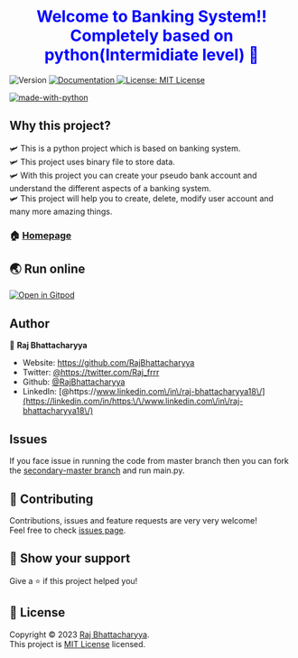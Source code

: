 <h1 align="center" style="color:blue;">
<b>Welcome to Banking System!!</b>
<br>
Completely based on python(Intermidiate level) 👋
</h1>
<p>
  <img alt="Version" src="https://img.shields.io/badge/version-0.1.0-blue.svg?cacheSeconds=2592000" />
  <a href="https://github.com/RajBhattacharyya/Python-banking-project" target="_blank">
    <img alt="Documentation" src="https://img.shields.io/badge/documentation-yes-brightgreen.svg" />
  </a>
  <a href="https://github.com/RajBhattacharyya/Python-banking-project/blob/master/license" target="_blank">
    <img alt="License: MIT License" src="https://img.shields.io/badge/License-MIT License-yellow.svg" />
  </a>
</p>

[![made-with-python](https://ForTheBadge.com/images/badges/made-with-python.svg)](https://www.python.org/)

## Why this project?

🛩️ This is a python project which is based on banking system. <br>
🛩️ This project uses binary file to store data. <br>
🛩️ With this project you can create your pseudo bank account and understand the different aspects of a banking system. <br>
🛩️ This project will help you to create, delete, modify user account and many more amazing things. <br>

### 🏠 [Homepage](https://github.com/RajBhattacharyya/Python-banking-project)

## 🌏 Run online

[![Open in Gitpod](https://gitpod.io/button/open-in-gitpod.svg)](https://gitpod.io/?editor=code#https://github.com/RajBhattacharyya/Python-banking-project/tree/master)


## Author

👤 **Raj Bhattacharyya**

* Website: https://github.com/RajBhattacharyya
* Twitter: [@https:\/\/twitter.com\/Raj\_frrr](https://twitter.com/https:\/\/twitter.com\/Raj\_frrr)
* Github: [@RajBhattacharyya](https://github.com/RajBhattacharyya)
* LinkedIn: [@https:\/\/www.linkedin.com\/in\/raj-bhattacharyya18\/](https://linkedin.com/in/https:\/\/www.linkedin.com\/in\/raj-bhattacharyya18\/)

## Issues

If you face issue in running the code from master branch then you can fork the [secondary-master branch](https://github.com/RajBhattacharyya/Python-banking-project/tree/secondary-master) and run main.py.

## 🤝 Contributing

Contributions, issues and feature requests are very very welcome!<br />Feel free to check [issues page](https://github.com/RajBhattacharyya/Python-banking-project/issues). 

## 🤝 Show your support

Give a ⭐️ if this project helped you!

## 📝 License

Copyright © 2023 [Raj Bhattacharyya](https://github.com/RajBhattacharyya).<br />
This project is [MIT License](https://github.com/RajBhattacharyya/Python-banking-project/blob/master/license) licensed.
